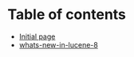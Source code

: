 # Table of contents

* [Initial page](README.md)
* [whats-new-in-lucene-8](whats-new-in-lucene-8.md)

